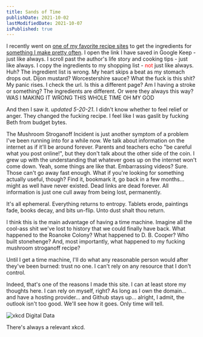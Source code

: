 ```yaml
---
title: Sands of Time
publishDate: 2021-10-02
lastModifiedDate: 2021-10-07
isPublished: true
---
```

I recently went on [one of my favorite recipe sites](https://www.budgetbytes.com/)
to get the ingredients for [something I make pretty often](https://www.budgetbytes.com/one-pot-beef-mushroom-stroganoff/).
I open the link I have saved in Google Keep - just like always. I scroll past the author's
life story and cooking tips - just like always. I copy the ingredients to my shopping list -
<span style="color: red;">not</span> just like always. Huh? The ingredient list is wrong.
My heart skips a beat as my stomach drops out. Dijon mustard? Worcestershire sauce? What 
the fuck is this shit? My panic rises. I check the url. Is this a different page? Am I having 
a stroke or something? The ingredients are different. Or were they always this way? 
WAS I MAKING IT WRONG THIS WHOLE TIME OH MY GOD

And then I saw it. *updated 5-20-21*. I didn't know whether to feel relief or anger. They
changed the fucking recipe. I feel like I was gaslit by fucking Beth from budget bytes.

The Mushroom Stroganoff Incident is just another symptom of a problem I've been running
into for a while now. We talk about information on the internet as if it'll be around
forever. Parents and teachers echo "be careful what you post online!", but they don't
talk about the other side of the coin. I grew up with the understanding that whatever goes
up on the internet won't come down. Yeah, some things are like that. Embarrassing videos? Sure.
Those can't go away fast enough. What if you're looking for something actually useful, though?
Find it, bookmark it, go back in a few months... might as well have never existed. Dead links
are dead forever. All information is just one cull away from being lost, permanently. 

It's all ephemeral. Everything returns to entropy. Tablets erode, paintings fade, books decay,
and bits un-flip. Unto dust shalt thou return.

I think this is the main advantage of having a time machine. Imagine all the cool-ass shit
we've lost to history that we could finally have back. What happened to the Roanoke Colony?
What happened to D. B. Cooper? Who built stonehenge? And, most importantly,
what happened to my fucking mushroom stroganoff recipe?

Until I get a time machine, I'll do what any reasonable person
would after they've been burned: trust no one. I can't rely on any resource
that I don't control. 

Indeed, that's one of the reasons I made this site. I can at least store my thoughts
here. I can rely on myself, right? As long as I own the domain... and have a hosting provider...
and Github stays up... alright, I admit, the outlook isn't too good. We'll see how it goes.
Only time will tell.

![xkcd Digital Data](/img/xkcd_digital_data.png)

There's always a relevant xkcd.